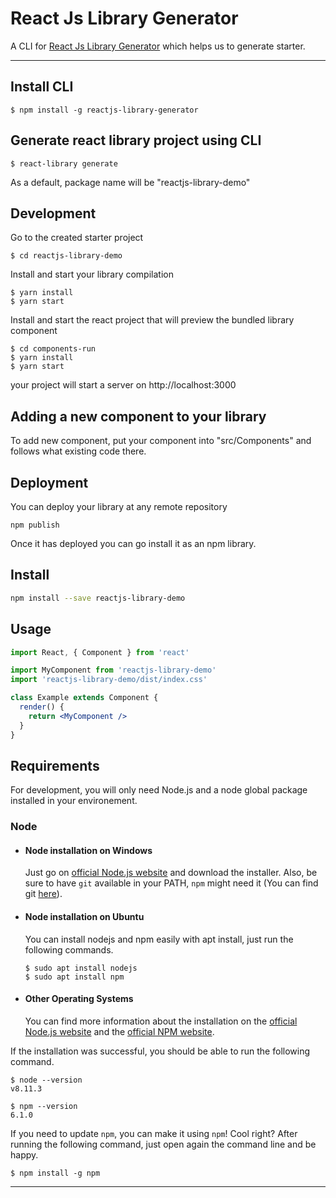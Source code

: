 # React Js Library Generator

A CLI for [React Js Library Generator](https://github.com/react-libraryGenerator) which helps us to generate starter.

---

## Install CLI

    $ npm install -g reactjs-library-generator


## Generate react library project using CLI

    $ react-library generate

As a default, package name will be "reactjs-library-demo"

## Development

Go to the created starter project

    $ cd reactjs-library-demo

Install and start your library compilation

    $ yarn install
    $ yarn start

Install and start the react project that will preview the bundled library component

    $ cd components-run
    $ yarn install
    $ yarn start

your project will start a server on http://localhost:3000

## Adding a new component to your library

To add new component, put your component into "src/Components" and follows what existing code there.

## Deployment

You can deploy your library at any remote repository

    npm publish

Once it has deployed you can go install it as an npm library.

## Install

```bash
npm install --save reactjs-library-demo
```

## Usage

```jsx
import React, { Component } from 'react'

import MyComponent from 'reactjs-library-demo'
import 'reactjs-library-demo/dist/index.css'

class Example extends Component {
  render() {
    return <MyComponent />
  }
}
```

## Requirements

For development, you will only need Node.js and a node global package installed in your environement.

### Node
- #### Node installation on Windows

  Just go on [official Node.js website](https://nodejs.org/) and download the installer.
Also, be sure to have `git` available in your PATH, `npm` might need it (You can find git [here](https://git-scm.com/)).

- #### Node installation on Ubuntu

  You can install nodejs and npm easily with apt install, just run the following commands.

      $ sudo apt install nodejs
      $ sudo apt install npm

- #### Other Operating Systems
  You can find more information about the installation on the [official Node.js website](https://nodejs.org/) and the [official NPM website](https://npmjs.org/).

If the installation was successful, you should be able to run the following command.

    $ node --version
    v8.11.3

    $ npm --version
    6.1.0

If you need to update `npm`, you can make it using `npm`! Cool right? After running the following command, just open again the command line and be happy.

    $ npm install -g npm

---
